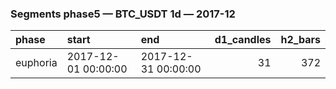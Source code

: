 ### Segments phase5 — BTC_USDT 1d — 2017-12

| phase    | start               | end                 |   d1_candles |   h2_bars |
|:---------|:--------------------|:--------------------|-------------:|----------:|
| euphoria | 2017-12-01 00:00:00 | 2017-12-31 00:00:00 |           31 |       372 |